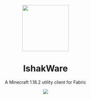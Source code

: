 <div align="center">
  <img src="https://static.wikia.nocookie.net/minecraft_gamepedia/images/2/2d/Chested_Donkey.png/revision/latest?cb=20190623145103" width="150" height="150">
</div>

<h1 align="center">
  IshakWare
</h1>

<p align="center">
    A Minecraft 1.18.2 utility client for Fabric
</p>

<div align="center">
    <a href="https://meteorclient.com"><img src="https://img.shields.io/badge/Meteor%20Client-Fork-e64c65"></a>
    <br>
    <br><br>
</div>
